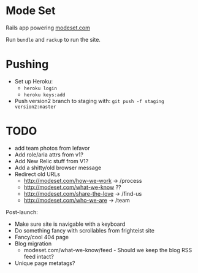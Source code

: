 Mode Set
========

Rails app powering [modeset.com](http://www.modeset.com/)

Run `bundle` and `rackup` to run the site.

Pushing
========

* Set up Heroku:
  * `heroku login`
  * `heroku keys:add`
* Push version2 branch to staging with: `git push -f staging version2:master`


TODO
========

* add team photos from lefavor
* Add role/aria attrs from v1?
* Add New Relic stuff from V1?
* Add a shitty/old browser message
* Redirect old URLs
  * http://modeset.com/how-we-work -> /process
  * http://modeset.com/what-we-know ??
  * http://modeset.com/share-the-love -> /find-us
  * http://modeset.com/who-we-are -> /team

Post-launch:

* Make sure site is navigable with a keyboard
* Do something fancy with scrollables from frighteist site
* Fancy/cool 404 page
* Blog migration
  * modeset.com/what-we-know/feed - Should we keep the blog RSS feed intact?
* Unique page metatags?

